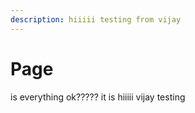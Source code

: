 ```yaml
---
description: hiiiii testing from vijay
---
```


# Page

is everything ok????? it is
hiiiii vijay
testing
